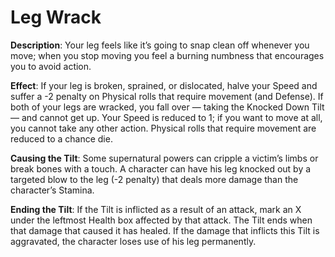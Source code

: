 # Leg Wrack

**Description**: Your leg feels like it’s going to snap clean off
whenever you move; when you stop moving you feel a burning
numbness that encourages you to avoid action.

**Effect**: If your leg is broken, sprained, or dislocated,
halve your Speed and suffer a -2 penalty on Physical rolls
that require movement (and Defense). If both of your legs are wracked, you fall over — taking the Knocked Down Tilt — and
cannot get up. Your Speed is reduced to 1; if you want to
move at all, you cannot take any other action. Physical rolls
that require movement are reduced to a chance die.

**Causing the Tilt**: Some supernatural powers can cripple
a victim’s limbs or break bones with a touch. A character
can have his leg knocked out by a targeted blow to the leg (-2
penalty) that deals more damage than the character’s Stamina.

**Ending the Tilt**: If the Tilt is inflicted as a result of an
attack, mark an X under the leftmost Health box affected by
that attack. The Tilt ends when that damage that caused it
has healed. If the damage that inflicts this Tilt is aggravated,
the character loses use of his leg permanently.
